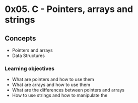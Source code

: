 # 0x05. C - Pointers, arrays and strings #

## Concepts ##
- Pointers and arrays
- Data Structures

### Learning objectives ###

- What are pointers and how to use them
- What are arrays and how to use them
- What are the differences between pointers and arrays
- How to use strings and how to manipulate the
